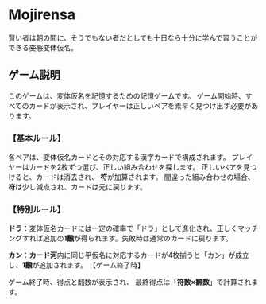# Mojirensa
賢い者は朝の間に、そうでもない者だとしても十日なら十分に学んで習うことができる~~変態~~変体仮名。


## ゲーム説明
このゲームは、変体仮名を記憶するための記憶ゲームです。
ゲーム開始時、すべてのカードが表示され、プレイヤーは正しいペアを素早く見つけ出す必要があります。

### 【基本ルール】

各ペアは、変体仮名カードとその対応する漢字カードで構成されます。
プレイヤーはカードを2枚ずつ選び、正しい組み合わせを探します。
正しいペアを見つけると、カードは消去され、	**符**が加算されます。
間違った組み合わせの場合、**符**は少し減点され、カードは元に戻ります。

### 【特別ルール】

**ドラ**：変体仮名カードには一定の確率で「ドラ」として進化され、正しくマッチングすれば追加の**1飜**が得られます。失敗時は通常のカードに戻ります。

**カン**：**カード河**内に同じ平仮名に対応するカードが4枚揃うと「カン」が成立し、**1飜**が追加されます。
【ゲーム終了時】

ゲーム終了時、得点と翻数が表示され、
最終得点は「**符数×飜数**」で計算されます。
